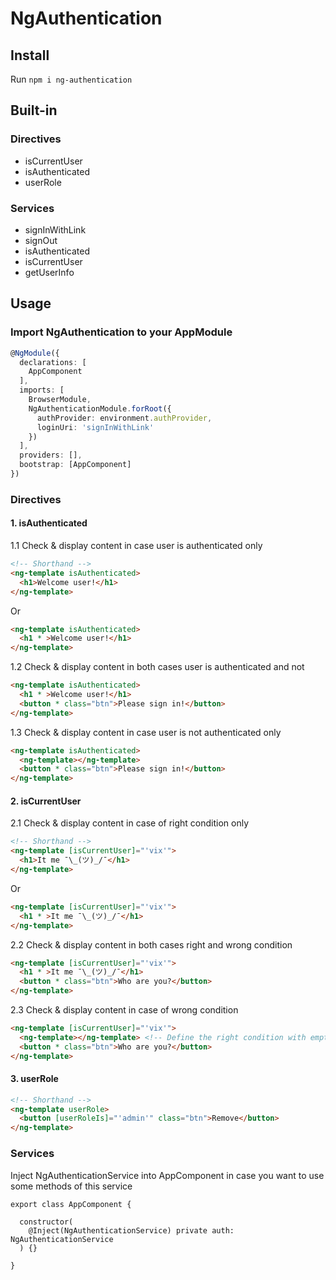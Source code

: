 # NgAuthentication

## Install
Run `npm i ng-authentication`

## Built-in

### Directives
- isCurrentUser
- isAuthenticated
- userRole

### Services
- signInWithLink
- signOut
- isAuthenticated
- isCurrentUser
- getUserInfo

## Usage

### Import NgAuthentication to your AppModule
```TypeScript
@NgModule({
  declarations: [
    AppComponent
  ],
  imports: [
    BrowserModule,
    NgAuthenticationModule.forRoot({
      authProvider: environment.authProvider,
      loginUri: 'signInWithLink'
    })
  ],
  providers: [],
  bootstrap: [AppComponent]
})
```


### Directives
#### 1. isAuthenticated
1.1 Check & display content in case user is authenticated only
```html
<!-- Shorthand -->
<ng-template isAuthenticated>
  <h1>Welcome user!</h1>
</ng-template>
```
Or
```html
<ng-template isAuthenticated>
  <h1 * >Welcome user!</h1>
</ng-template>
```

1.2 Check & display content in both cases user is authenticated and not
```html
<ng-template isAuthenticated>
  <h1 * >Welcome user!</h1>
  <button * class="btn">Please sign in!</button>
</ng-template>
```

1.3 Check & display content in case user is not authenticated only
```html
<ng-template isAuthenticated>
  <ng-template></ng-template>
  <button * class="btn">Please sign in!</button>
</ng-template>
```

#### 2. isCurrentUser
2.1 Check & display content in case of right condition only
```html
<!-- Shorthand -->
<ng-template [isCurrentUser]="'vix'">
  <h1>It me ¯\_(ツ)_/¯</h1>
</ng-template>
```
Or
```html
<ng-template [isCurrentUser]="'vix'">
  <h1 * >It me ¯\_(ツ)_/¯</h1>
</ng-template>
```

2.2 Check & display content in both cases right and wrong condition
```html
<ng-template [isCurrentUser]="'vix'">
  <h1 * >It me ¯\_(ツ)_/¯</h1>
  <button * class="btn">Who are you?</button>
</ng-template>
```

2.3 Check & display content in case of wrong condition
```html
<ng-template [isCurrentUser]="'vix'">
  <ng-template></ng-template> <!-- Define the right condition with empty content -->
  <button * class="btn">Who are you?</button>
</ng-template>
```

#### 3. userRole
```html
<!-- Shorthand -->
<ng-template userRole>
  <button [userRoleIs]="'admin'" class="btn">Remove</button>
</ng-template>
```

### Services
Inject NgAuthenticationService into AppComponent in case you want to use some methods of this service
```
export class AppComponent {

  constructor(
    @Inject(NgAuthenticationService) private auth: NgAuthenticationService
  ) {}

}
```
